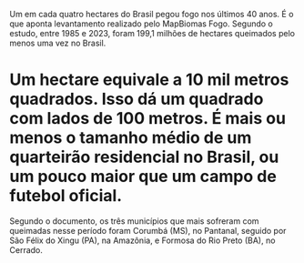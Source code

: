 Um em cada quatro hectares do Brasil pegou fogo nos últimos 40 anos. É o que aponta levantamento realizado pelo MapBiomas Fogo. Segundo o estudo, entre 1985 e 2023, foram 199,1 milhões de hectares queimados pelo menos uma vez no Brasil.

Um hectare equivale a 10 mil metros quadrados. Isso dá um quadrado com lados de 100 metros. É mais ou menos o tamanho médio de um quarteirão residencial no Brasil, ou um pouco maior que um campo de futebol oficial.
=======
Segundo o documento, os três municípios que mais sofreram com queimadas nesse período foram Corumbá (MS), no Pantanal, seguido por São Félix do Xingu (PA), na Amazônia, e Formosa do Rio Preto (BA), no Cerrado.

